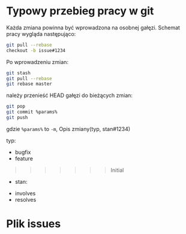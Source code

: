 # Typowy przebieg pracy w git
Każda zmiana powinna być wprowadzona na osobnej gałęzi. Schemat pracy wygląda następująco:

```sh
git pull --rebase
checkout -b issue#1234
```

Po wprowadzeniu zmian:
```sh
git stash
git pull --rebase
git rebase master
```
należy przenieść HEAD gałęzi do bieżących zmian:

```sh
git pop
git commit %params%
git push
```

gdzie `%params%` to `-m`, Opis zmiany(typ, stan#1234)

typ:
 - bugfix
 - feature
>>>>>>> Initial
* stan:
 - involves
 - resolves

# Plik issues
